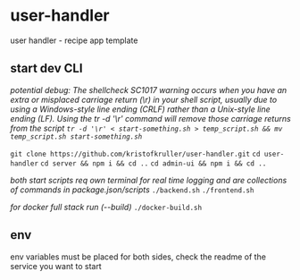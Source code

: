 # user-handler
user handler - recipe app template

## start dev CLI
*potential debug: The shellcheck SC1017 warning occurs when you have an extra or misplaced carriage return (\r) in your shell script, usually due to using a Windows-style line ending (CRLF) rather than a Unix-style line ending (LF). Using the tr -d '\r' command will remove those carriage returns from the script `tr -d '\r' < start-something.sh > temp_script.sh && mv temp_script.sh start-something.sh`*

`git clone https://github.com/kristofkruller/user-handler.git`
`cd user-handler` 
`cd server && npm i && cd ..`
`cd admin-ui && npm i && cd ..`

*both start scripts req own terminal for real time logging and are collections of commands in package.json/scripts*
`./backend.sh`
`./frontend.sh`

*for docker full stack run (--build)*
`./docker-build.sh`

## env
env variables must be placed for both sides, check the readme of the service you want to start